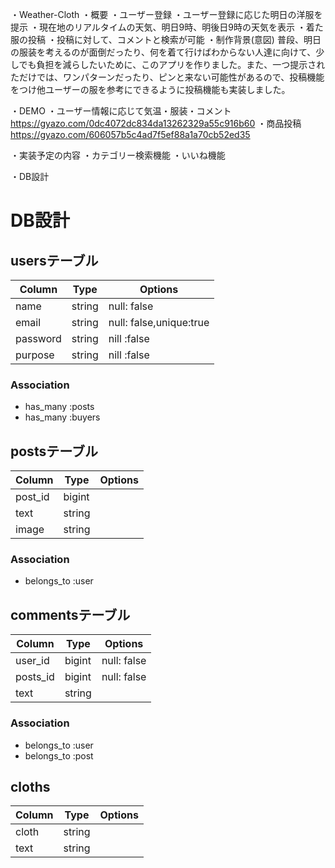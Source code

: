 ・Weather-Cloth
・概要
  ・ユーザー登録
  ・ユーザー登録に応じた明日の洋服を提示
  ・現在地のリアルタイムの天気、明日9時、明後日9時の天気を表示
  ・着た服の投稿
  ・投稿に対して、コメントと検索が可能
・制作背景(意図)
  普段、明日の服装を考えるのが面倒だったり、何を着て行けばわからない人達に向けて、少しでも負担を減らしたいために、このアプリを作りました。また、一つ提示されただけでは、ワンパターンだったり、ピンと来ない可能性があるので、投稿機能をつけ他ユーザーの服を参考にできるように投稿機能も実装しました。
  
・DEMO
 ・ユーザー情報に応じて気温・服装・コメント
 https://gyazo.com/0dc4072dc834da13262329a55c916b60
 ・商品投稿
 https://gyazo.com/606057b5c4ad7f5ef88a1a70cb52ed35

・実装予定の内容
  ・カテゴリー検索機能
  ・いいね機能
  
・DB設計
# DB設計
## usersテーブル
|Column|Type|Options|
|------|----|-------|
|name|string|null: false|
|email|string|null: false,unique:true|
|password|string|nill :false|
|purpose|string|nill :false|

### Association
- has_many :posts
- has_many :buyers


## postsテーブル
|Column|Type|Options|
|------|----|-------|
|post_id|bigint||
|text|string||
|image|string||
### Association
- belongs_to :user


## commentsテーブル
|Column|Type|Options|
|------|----|-------|
|user_id|bigint|null: false|
|posts_id|bigint|null: false|
|text|string||
### Association
- belongs_to :user
- belongs_to :post


## cloths
|Column|Type|Options|
|------|----|-------|
|cloth|string||
|text|string||

